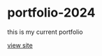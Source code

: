 # portfolio-2024

this is my current portfolio

[view site](https://meganeligio.github.io/portfolio-2024/)
